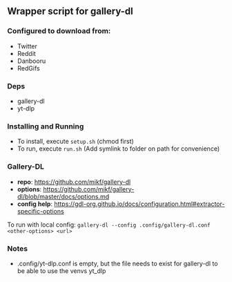 ## Wrapper script for gallery-dl

### Configured to download from:

- Twitter
- Reddit
- Danbooru
- RedGifs


### Deps
- gallery-dl
- yt-dlp


### Installing and Running

- To install, execute `setup.sh` (chmod first)
- To run, execute `run.sh` (Add symlink to folder on path for convenience)


### Gallery-DL

- **repo**: https://github.com/mikf/gallery-dl
- **options**: https://github.com/mikf/gallery-dl/blob/master/docs/options.md
- **config help**: https://gdl-org.github.io/docs/configuration.html#extractor-specific-options

To run with local config:
`gallery-dl --config .config/gallery-dl.conf <other-options> <url>`


### Notes

- .config/yt-dlp.conf is empty, but the file needs to exist for gallery-dl to be able to use the venvs yt_dlp
